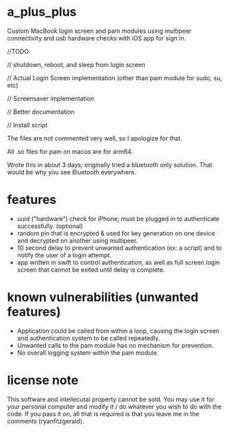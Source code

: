 # a_plus_plus

Custom MacBook login screen and pam modules using multipeer connectivity and usb hardware checks with iOS app for sign in.

//TODO:

//   shutdown, reboot, and sleep from login screen

//   Actual Login Screen implementation (other than pam module for sudo, su, etc)

//   Screensaver implementation

//   Better documentation

//   Install script

The files are not commented very well, so I apologize for that.

All .so files for pam on macos are for arm64.

Wrote this in about 3 days; originally tried a bluetooth only solution. That would be why you see Bluetooth everywhere.

# features

- uuid ("hardware") check for iPhone; must be plugged in to authenticate successfully. (optional)
- random pin that is encrypted & used for key generation on one device and decrypted on another using multipeer.
- 10 second delay to prevent unwanted authentication (ex: a script) and to notify the user of a login attempt.
- app written in swift to control authentication, as well as full screen login screen that cannot be exited until delay is complete.

# known vulnerabilities (unwanted features)

- Application could be called from within a loop, causing the login screen and authentication system to be called repeatedly.
- Unwanted calls to the pam module has no mechanism for prevention.
- No overall logging system within the pam module.

# license note

This software and intellecutal property cannot be sold. You may use it for your personal computer and modify it / do whatever you wish to do with the code. If you pass it on, all that is required is that you leave me in the comments (ryanfitzgerald).
